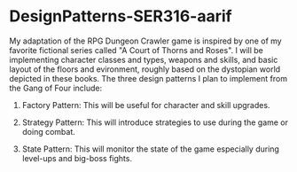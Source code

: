# DesignPatterns-SER316-aarif

My adaptation of the RPG Dungeon Crawler game is inspired by one of my favorite fictional series called "A Court of Thorns and Roses". I will be implementing character classes and types, weapons and skills, and basic layout of the floors and evironment, roughly based on the dystopian world depicted in these books. The three design patterns I plan to implement from the Gang of Four include:

1. Factory Pattern:
   This will be useful for character and skill upgrades.
   
2. Strategy Pattern:
   This will introduce strategies to use during the game or doing combat.
   
3. State Pattern:
   This will monitor the state of the game especially during level-ups and big-boss fights.
